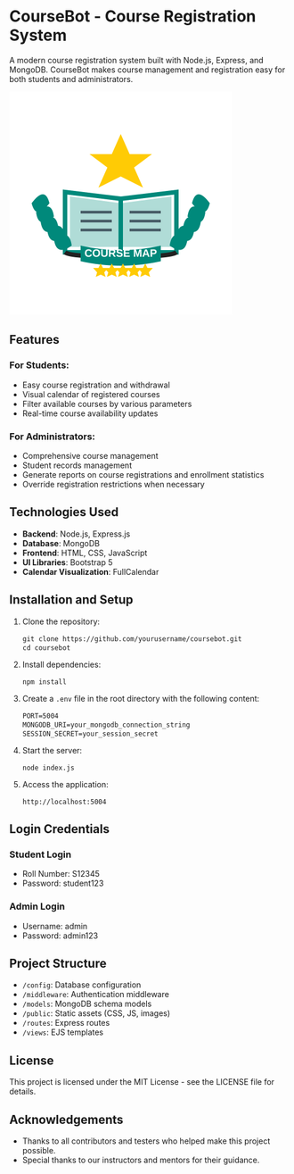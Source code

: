 # CourseBot - Course Registration System

A modern course registration system built with Node.js, Express, and MongoDB. CourseBot makes course management and registration easy for both students and administrators.

![CourseBot](public/images/course-map-logo.svg)

## Features

### For Students:
- Easy course registration and withdrawal
- Visual calendar of registered courses
- Filter available courses by various parameters
- Real-time course availability updates

### For Administrators:
- Comprehensive course management
- Student records management
- Generate reports on course registrations and enrollment statistics
- Override registration restrictions when necessary

## Technologies Used

- **Backend**: Node.js, Express.js
- **Database**: MongoDB
- **Frontend**: HTML, CSS, JavaScript
- **UI Libraries**: Bootstrap 5
- **Calendar Visualization**: FullCalendar

## Installation and Setup

1. Clone the repository:
   ```
   git clone https://github.com/yourusername/coursebot.git
   cd coursebot
   ```

2. Install dependencies:
   ```
   npm install
   ```

3. Create a `.env` file in the root directory with the following content:
   ```
   PORT=5004
   MONGODB_URI=your_mongodb_connection_string
   SESSION_SECRET=your_session_secret
   ```

4. Start the server:
   ```
   node index.js
   ```

5. Access the application:
   ```
   http://localhost:5004
   ```

## Login Credentials

### Student Login
- Roll Number: S12345
- Password: student123

### Admin Login
- Username: admin
- Password: admin123

## Project Structure

- `/config`: Database configuration
- `/middleware`: Authentication middleware
- `/models`: MongoDB schema models
- `/public`: Static assets (CSS, JS, images)
- `/routes`: Express routes
- `/views`: EJS templates

## License

This project is licensed under the MIT License - see the LICENSE file for details.

## Acknowledgements

- Thanks to all contributors and testers who helped make this project possible.
- Special thanks to our instructors and mentors for their guidance. 